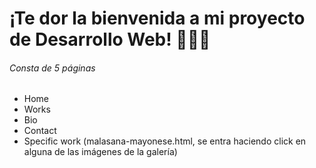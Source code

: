 <h1> ¡Te dor la bienvenida a mi proyecto de Desarrollo Web! 👩🏻‍💻 </h1>


###### Consta de 5 páginas

- Home
- Works
- Bio
- Contact
- Specific work (malasana-mayonese.html, se entra haciendo click en alguna de las imágenes de la galería)
